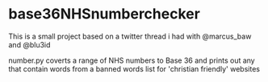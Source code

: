 # base36NHSnumberchecker

This is a small project based on a twitter thread i had with  @marcus_baw and @blu3id

number.py coverts a range of NHS numbers to Base 36 and prints out any that contain words from a banned words list for 'christian friendly' websites
